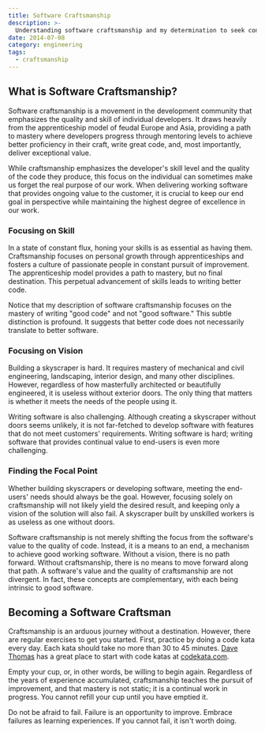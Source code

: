 ```yaml
---
title: Software Craftsmanship
description: >-
  Understanding software craftsmanship and my determination to seek constant improvement.
date: 2014-07-08
category: engineering
tags:
  - craftsmanship
---
```


## What is Software Craftsmanship?

Software craftsmanship is a movement in the development community that emphasizes the quality and skill of individual developers. It draws heavily from the apprenticeship model of feudal Europe and Asia, providing a path to mastery where developers progress through mentoring levels to achieve better proficiency in their craft, write great code, and, most importantly, deliver exceptional value.

While craftsmanship emphasizes the developer's skill level and the quality of the code they produce, this focus on the individual can sometimes make us forget the real purpose of our work. When delivering working software that provides ongoing value to the customer, it is crucial to keep our end goal in perspective while maintaining the highest degree of excellence in our work.

### Focusing on Skill

In a state of constant flux, honing your skills is as essential as having them. Craftsmanship focuses on personal growth through apprenticeships and fosters a culture of passionate people in constant pursuit of improvement. The apprenticeship model provides a path to mastery, but no final destination. This perpetual advancement of skills leads to writing better code.

Notice that my description of software craftsmanship focuses on the mastery of writing "good code" and not "good software." This subtle distinction is profound. It suggests that better code does not necessarily translate to better software.

### Focusing on Vision

Building a skyscraper is hard. It requires mastery of mechanical and civil engineering, landscaping, interior design, and many other disciplines. However, regardless of how masterfully architected or beautifully engineered, it is useless without exterior doors. The only thing that matters is whether it meets the needs of the people using it.

Writing software is also challenging. Although creating a skyscraper without doors seems unlikely, it is not far-fetched to develop software with features that do not meet customers' requirements. Writing software is hard; writing software that provides continual value to end-users is even more challenging.

### Finding the Focal Point

Whether building skyscrapers or developing software, meeting the end-users' needs should always be the goal. However, focusing solely on craftsmanship will not likely yield the desired result, and keeping only a vision of the solution will also fail. A skyscraper built by unskilled workers is as useless as one without doors.

Software craftsmanship is not merely shifting the focus from the software's value to the quality of code. Instead, it is a means to an end, a mechanism to achieve good working software. Without a vision, there is no path forward. Without craftsmanship, there is no means to move forward along that path. A software's value and the quality of craftsmanship are not divergent. In fact, these concepts are complementary, with each being intrinsic to good software.

## Becoming a Software Craftsman

Craftsmanship is an arduous journey without a destination. However, there are regular exercises to get you started. First, practice by doing a code kata every day. Each kata should take no more than 30 to 45 minutes. [Dave Thomas](http://pragdave.me) has a great place to start with code katas at [codekata.com](http://codekata.com).

Empty your cup, or, in other words, be willing to begin again. Regardless of the years of experience accumulated, craftsmanship teaches the pursuit of improvement, and that mastery is not static; it is a continual work in progress. You cannot refill your cup until you have emptied it.

Do not be afraid to fail. Failure is an opportunity to improve. Embrace failures as learning experiences. If you cannot fail, it isn't worth doing.
